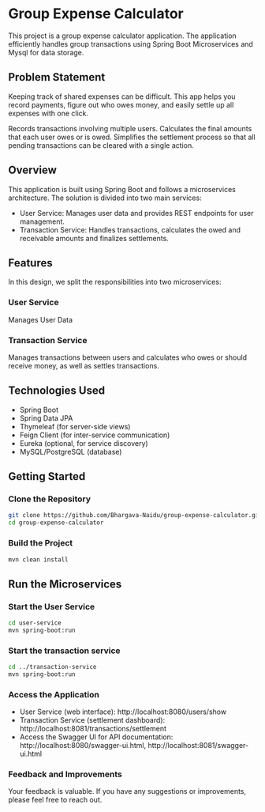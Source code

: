 # Group Expense Calculator

This project is a group expense calculator application. The application efficiently handles group transactions using Spring Boot Microservices and Mysql for data storage.

## Problem Statement

Keeping track of shared expenses can be difficult. This app helps you record payments, figure out who owes money, and easily settle up all expenses with one click. 

  Records transactions involving multiple users.
  Calculates the final amounts that each user owes or is owed.
  Simplifies the settlement process so that all pending transactions can be cleared with a single action.

  ## Overview
  
  This application is built using Spring Boot and follows a microservices architecture. The solution is divided into two main services:

  * User Service: Manages user data and provides REST endpoints for user management. 
  * Transaction Service: Handles transactions, calculates the owed and receivable amounts and finalizes settlements.

## Features

 In this design, we split the responsibilities into two microservices:
 
 ### User Service 
 Manages User Data

### Transaction Service 
 Manages transactions between users and calculates who owes or should receive money, as well as settles transactions.


## Technologies Used

- Spring Boot
- Spring Data JPA
- Thymeleaf (for server-side views)
- Feign Client (for inter-service communication)
- Eureka (optional, for service discovery)
- MySQL/PostgreSQL (database)

## Getting Started


### Clone the Repository

```bash
git clone https://github.com/Bhargava-Naidu/group-expense-calculator.git
cd group-expense-calculator
```

### Build the Project

```bash
mvn clean install
```

## Run the Microservices
### Start the User Service
```bash
cd user-service
mvn spring-boot:run
```
### Start the transaction service
```bash
cd ../transaction-service
mvn spring-boot:run
```
### Access the Application
  - User Service (web interface): http://localhost:8080/users/show
  - Transaction Service (settlement dashboard): http://localhost:8081/transactions/settlement
  - Access the Swagger UI for API documentation: http://localhost:8080/swagger-ui.html,  http://localhost:8081/swagger-ui.html
    
### Feedback and Improvements

Your feedback is valuable. If you have any suggestions or improvements, please feel free to reach out.

